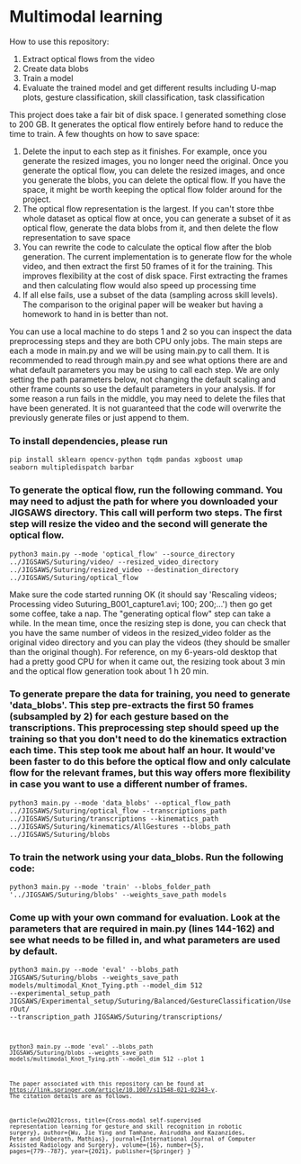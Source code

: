 # Multimodal learning

How to use this repository:
1) Extract optical flows from the video
2) Create data blobs
2) Train a model 
3) Evaluate the trained model and get different results including U-map plots, gesture classification, skill classification, task classification

This project does take a fair bit of disk space. I generated something close to 200 GB. It generates the optical flow entirely before hand to reduce the time to train. A few thoughts on how to save space: 
1) Delete the input to each step as it finishes. For example, once you generate the resized images, you no longer need the original. Once you generate the optical flow, you can delete the resized images, and once you generate the blobs, you can delete the optical flow. If you have the space, it might be worth keeping the optical flow folder around for the project.
2) The optical flow representation is the largest. If you can't store thbe whole dataset as optical flow at once, you can generate a subset of it as optical flow, generate the data blobs from it, and then delete the flow representation to save space
3) You can rewrite the code to calculate the optical flow after the blob generation. The current implementation is to generate flow for the whole video, and then extract the first 50 frames of it for the training. This improves flexibility at the cost of disk space. First extracting the frames and then calculating flow would also speed up processing time
4) If all else fails, use a subset of the data (sampling across skill levels). The comparison to the original paper will be weaker but having a homework to hand in is better than not. 

You can use a local machine to do steps 1 and 2 so you can inspect the data preprocessing steps and they are both CPU only jobs. The main steps are each a mode in main.py and we will be using main.py to call them. It is recommended to read through main.py and see what options there are and what default parameters you may be using to call each step. We are only setting the path parameters below, not changing the default scaling and other frame counts so use the default parameters in your analysis. If for some reason a run fails in the middle, you may need to delete the files that have been generated. It is not guaranteed that the code will overwrite the previously generate files or just append to them. 

### To install dependencies, please run

<code>pip install sklearn opencv-python tqdm pandas xgboost umap seaborn multipledispatch barbar</code>

### To generate the optical flow, run the following command. You may need to adjust the path for where you downloaded your JIGSAWS directory. This call will perform two steps. The first step will resize the video and the second will generate the optical flow. 

<code>python3 main.py --mode 'optical_flow' --source_directory ../JIGSAWS/Suturing/video/ --resized_video_directory ../JIGSAWS/Suturing/resized_video --destination_directory ../JIGSAWS/Suturing/optical_flow  </code> 

Make sure the code started running OK (it should say 'Rescaling videos; Processing video Suturing_B001_capture1.avi; 100; 200;...') then go get some coffee, take a nap. The "generating optical flow" step can take a while. In the mean time, once the resizing step is done, you can check that you have the same number of videos in the resized_video folder as the original video directory and you can play the videos (they should be smaller than the original though). For reference, on my 6-years-old desktop that had a pretty good CPU for when it came out, the resizing took about 3 min and the optical flow generation took about 1 h 20 min. 

### To generate prepare the data for training, you need to generate 'data_blobs'. This step pre-extracts the first 50 frames (subsampled by 2) for each gesture based on the transcriptions. This preprocessing step should speed up the training so that you don't need to do the kinematics extraction each time. This step took me about half an hour. It would've been faster to do this before the optical flow and only calculate flow for the relevant frames, but this way offers more flexibility in case you want to use a different number of frames.  

<code>python3 main.py --mode 'data_blobs' --optical_flow_path ../JIGSAWS/Suturing/optical_flow --transcriptions_path ../JIGSAWS/Suturing/transcriptions --kinematics_path ../JIGSAWS/Suturing/kinematics/AllGestures --blobs_path ../JIGSAWS/Suturing/blobs</code> 


### To train the network using your data_blobs. Run the following code:  

<code>python3 main.py --mode 'train' --blobs_folder_path '../JIGSAWS/Suturing/blobs' --weights_save_path models</code> 

### Come up with your own command for evaluation. Look at the parameters that are required in main.py (lines 144-162) and see what needs to be filled in, and what parameters are used by default. 

<code>python3 main.py --mode 'eval' --blobs_path JIGSAWS/Suturing/blobs --weights_save_path models/multimodal_Knot_Tying.pth --model_dim 512 --experimental_setup_path JIGSAWS/Experimental_setup/Suturing/Balanced/GestureClassification/UserOut/ --transcription_path JIGSAWS/Suturing/transcriptions/


<code>python3 main.py --mode 'eval' --blobs_path JIGSAWS/Suturing/blobs --weights_save_path models/multimodal_Knot_Tying.pth --model_dim 512 --plot 1



The paper associated with this repository can be found at https://link.springer.com/article/10.1007/s11548-021-02343-y. The citation details are as follows.

@article{wu2021cross,
  title={Cross-modal self-supervised representation learning for gesture and skill recognition in robotic surgery},
  author={Wu, Jie Ying and Tamhane, Aniruddha and Kazanzides, Peter and Unberath, Mathias},
  journal={International Journal of Computer Assisted Radiology and Surgery},
  volume={16},
  number={5},
  pages={779--787},
  year={2021},
  publisher={Springer}
}


